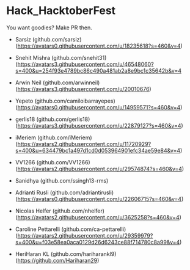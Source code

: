 # Hack_HacktoberFest
You want goodies? Make PR then.

* Sarsiz (github.com/sarsiz)  (https://avatars0.githubusercontent.com/u/18235618?s=460&v=4)

* Snehit Mishra (github.com/snehit31)  (https://avatars3.githubusercontent.com/u/46548060?s=400&u=254f93e4789bc86c490a481ab2a8e9bc1c35642b&v=4

* Arwin Neil (github.com/arwinneil)  (https://avatars3.githubusercontent.com/u/20010676)

* Yepeto (github.com/camiloibarrayepes)  (https://avatars0.githubusercontent.com/u/14959571?s=460&v=4)

* gerlis18 (github.com/gerlis18) (https://avatars3.githubusercontent.com/u/22879127?s=460&v=4)

* iMeriem (github.com/iMeriem) (https://avatars2.githubusercontent.com/u/11720929?s=400&u=634479bc1a497d1cd0d053964901efc34ae59e84&v=4)

* VV1266 (github.com/VV1266) (https://avatars2.githubusercontent.com/u/29574874?s=460&v=4)

* Sanidhya (github.com/ssingh13-rms)

* Adrianti Rusli (github.com/adriantirusli) (https://avatars0.githubusercontent.com/u/22606715?s=460&v=4)

* Nicolas Helfer (github.com/nhelfer) (https://avatars2.githubusercontent.com/u/3625258?s=460&v=4)

* Caroline Pettarelli (github.com/ca-pettarelli) (https://avatars2.githubusercontent.com/u/29359979?s=400&u=f03e58ea0aca0129d26d6243ce88f714780c8a99&v=4)

* HeriHaran KL (github.com/hariharankl9) (https://github.com/Hariharan29)




